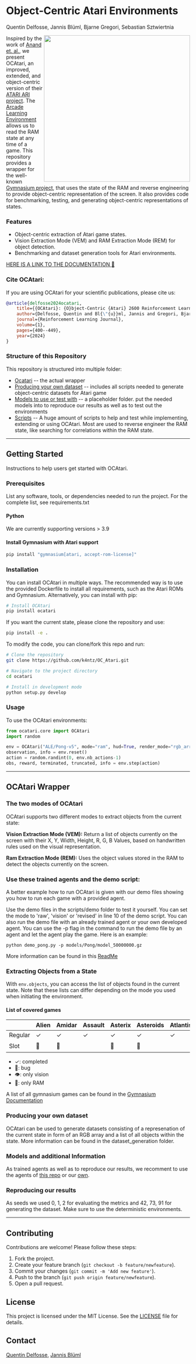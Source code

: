 # Object-Centric Atari Environments
Quentin Delfosse, Jannis Blüml, Bjarne Gregori, Sebastian Sztwiertnia



<img style="float: right;" width="400px" align="right" src="docs/_static/kangaroo.png">

Inspired by the work of [Anand et. al.](https://arxiv.org/abs/1906.08226), we present OCAtari, an improved, extended, and object-centric version of their [ATARI ARI project](https://github.com/mila-iqia/atari-representation-learning). The [Arcade Learning Environment](https://github.com/mgbellemare/Arcade-Learning-Environment) allows us to read the RAM state at any time of a game. This repository provides a wrapper for the well-known [Gymnasium project](https://github.com/Farama-Foundation/Gymnasium), that uses the state of the RAM and reverse engineering to provide object-centric representation of the screen. It also provides code for benchmarking, testing, and generating object-centric representations of states.

### Features
- Object-centric extraction of Atari game states.
- Vision Extraction Mode (VEM) and RAM Extraction Mode (REM) for object detection.
- Benchmarking and dataset generation tools for Atari environments.

[HERE IS A LINK TO THE DOCUMENTATION  :bookmark_tabs:](https://oc-atari.readthedocs.io/en/latest/)

### Cite OCAtari:
If you are using OCAtari for your scientific publications, please cite us:
```bibtex
@article{delfosse2024ocatari,
    title={{OCAtari}: {O}bject-Centric {Atari} 2600 Reinforcement Learning Environments},
    author={Delfosse, Quentin and Bl{\"{u}}ml, Jannis and Gregori, Bjarne and Sztwiertnia, Sebastian and Kersting, Kristian},
    journal={Reinforcement Learning Journal},
    volume={1},
    pages={400--449},
    year={2024}
}
```

### Structure of this Repository
This repository is structured into multiple folder:
- [Ocatari](ocatari/) -- the actual wrapper
- [Producing your own dataset](dataset_generation/) -- includes all scripts needed to generate object-centric datasets for Atari game
- [Models to use or test with](models/) -- a placeholder folder. put the needed models into to reproduce our results as well as to test out the environments
- [Scripts](scripts/) -- A huge amount of scripts to help and test while implementing, extending or using OCAtari. 
Most are used to reverse engineer the RAM state, like searching for correlations within the RAM state.

---

## Getting Started
Instructions to help users get started with OCAtari.

### Prerequisites
List any software, tools, or dependencies needed to run the project.
For the complete list, see requirements.txt

#### Python
We are currently supporting versions > 3.9

#### Install Gymnasium with Atari support
```sh
pip install "gymnasium[atari, accept-rom-license]"
```

### Installation
You can install OCAtari in multiple ways. The recommended way is to use the provided Dockerfile to install all requirements, such as the Atari ROMs and Gymnasium.
Alternatively, you can install with pip:
```sh
# Install OCAtari
pip install ocatari
```

If you want the current state, please clone the repository and use:

```sh
pip install -e .
```

To modify the code, you can clone/fork this repo and run:

```sh
# Clone the repository
git clone https://github.com/k4ntz/OC_Atari.git

# Navigate to the project directory
cd ocatari

# Install in development mode
python setup.py develop
```

### Usage
To use the OCAtari environments:

```python
from ocatari.core import OCAtari
import random

env = OCAtari("ALE/Pong-v5", mode="ram", hud=True, render_mode="rgb_array")
observation, info = env.reset()
action = random.randint(0, env.nb_actions-1)
obs, reward, terminated, truncated, info = env.step(action)
```

---

## OCAtari Wrapper 
### The two modes of OCAtari
OCAtari supports two different modes to extract objects from the current state:

**Vision Extraction Mode (VEM):** Return a list of objects currently on the screen with their X, Y, Width, Height, R, G, B Values, based on handwritten rules used on the visual representation. 

**Ram Extraction Mode (REM):** Uses the object values stored in the RAM to detect the objects currently on the screen.

### Use these trained agents and the demo script:

A better example how to run OCAtari is given with our demo files showing you how to run each game with a provided agent. 

Use the demo files in the scripts/demo folder to test it yourself. You can set the mode to 'raw', 'vision' or 'revised' in line 10 of the demo script.
You can also run the demo file with an already trained agent or your own developed agent. You can use the -p flag in the command to run the demo file by an agent and let the agent play the game.
Here is an example: 

`python demo_pong.py -p models/Pong/model_50000000.gz`

More information can be found in this [ReadMe](scripts/demo/README%20Demos.md)


### Extracting Objects from a State
With `env.objects`, you can access the list of objects found in the current state. Note that these lists can differ depending on the mode you used when initiating the environment.

####  List of covered games
|          |  Alien    |  Amidar    |  Assault  |  Asterix  |  Asteroids  |  Atlantis  |  BankHeist  |  BattleZone  |  BeamR.  |  Berzerk  |  Bowling  |  Boxing  |  Breakout  |  Carnival  |  Centipede  |  ChopperC.  |  CrazyC.  |  DemonA.  |  DonkeyK.  |  DoubleDunk  |  FishingD.  |  Freeway | Frogger |  Frostbite  |  Gopher  |  Hero  |  IceHockey  |  Jamesbond  |  Kangaroo  |  Krull  |  Montezum.  |  MsPacman  |  Pacman  |  Pitfall  |  Pong  |  PrivateE.  |  Q*Bert  |  RiverRaid  |  RoadR.  |  Seaquest  |  Skiing  |  SpaceInv.  |  Tennis   |  TimePilot  |  UpNDown  |  Venture  |  VideoP.  |  YarsR.  |
| -------- |  -------  |  --------  |  -------  |  -------  |  ---------  |  --------  |  ---------  |  ----------  |  ------  |  -------  |  -------  |  ------  |  --------  |  --------  |  ---------  |  ---------  |  -------  |  -------  |  --------  |  ----------  |  ---------  |  ------- | ------- |  ---------  |  ------  |  ----  |  ---------  |  ---------  |  --------  |  -----  |  ---------  |  --------  |  ------  |  -------  |  ----  |  ---------  |  ------  |  ---------  |  ------  |  --------  |  ------  |  ---------  |  -------  |  ---------  |  -------  |  -------  |  -------  |  ------- |
|  Regular |  ✓        |  ✓         |  ✓        |  ✓        |  ✓          |  ✓         |  ✓          |  ✓           |  ✓       |  ✓        |  ✓        |  ✓       |  ✓         |  ✓         |  ✓          |  ✓          |  ✓        |  ✓        |  ✓         |  ✓           |  ✓          |  ✓       |         |  ✓          |  ✓       |  ✓     |  ✓          |  ✓          |  ✓         |  ✓      |  ✓          |  ✓         |  ✓       |  ✓        |  ✓     |  ✓          |  ✓       |  ✓          |  ✓       |  ✓         |  ✓       |  ✓          |  ✓        |  ✓          |  ✓        |  ✓        |  ✓        |  ✓       |
|   Slot   |  🐛       |  🐏        |           |  🐏       | 🐏        |            |  🐏           |              |          |  🐏      |  🐏          |  ✓       |  🐛        |            |             |             |           |           |   🐏          |              |  🐏         |  🐏      |   👁️    |  🐏         | 🐏          |        |             |             |  ✓         |         | 🐏         |  🐏        |          |           |  ✓     |             |          |             |          |  ✓         |  ✓       |  ✓          |  🐏       |             |           |           |           |          |
* ✓: completed
* 🐛: bug 
* 👁️: only vision
* 🐏: only RAM

A list of all gymnasium games can be found in the [Gymnasium Documentation](https://gymnasium.farama.org/environments/atari/)


### Producing your own dataset

OCAtari can be used to generate datasets consisting of a represenation of the current state in form of an RGB array and a list of all objects within the state. 
More information can be found in the dataset_generation folder. 

### Models and additional Information

As trained agents as well as to reproduce our results, we recomment to use the agents of [this repo](https://github.com/floringogianu/atari-agents) or our [own](https://drive.google.com/drive/folders/1oCLc2cyftDFUepVZewt6msA3ZtLFDViG?usp=drive_link).

### Reproducing our results
As seeds we used 0, 1, 2 for evaluating the metrics and 42, 73, 91 for generating the dataset. Make sure to use the deterministic environments.

---

## Contributing
Contributions are welcome! Please follow these steps:

1. Fork the project.
2. Create your feature branch (`git checkout -b feature/newfeature`).
3. Commit your changes (`git commit -m 'Add new feature'`).
4. Push to the branch (`git push origin feature/newfeature`).
5. Open a pull request.

## License
This project is licensed under the MIT License. See the [LICENSE](LICENSE) file for details.

## Contact
[Quentin Delfosse](mailto:quentin.delfosse@tu-darmstadt.de), [Jannis Blüml](mailto:jannis.blueml@tu-darmstadt.de)

